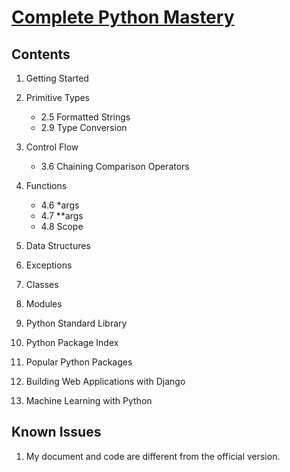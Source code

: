 # [Complete Python Mastery](https://codewithmosh.com/p/python-programming-course-beginners)

## Contents

1. Getting Started

2. Primitive Types
    - 2.5 Formatted Strings
    - 2.9 Type Conversion

3. Control Flow
    - 3.6 Chaining Comparison Operators

4. Functions
    - 4.6 *args
    - 4.7 **args
    - 4.8 Scope

5. Data Structures

6. Exceptions

7. Classes

8. Modules

9. Python Standard Library

10. Python Package Index

11. Popular Python Packages

12. Building Web Applications with Django

13. Machine Learning with Python

## Known Issues

1. My document and code are different from the official version.
